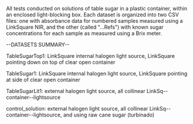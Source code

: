 All tests conducted on solutions of table sugar in a plastic container, within an enclosed light-blocking box.
Each dataset is organized into two CSV files: one with absorbance data for numbered samples measured using a LinkSquare NIR, and the other (called "...Refs") with known sugar concentrations for each sample as measured using a Brix meter.

--DATASETS SUMMARY--

TableSugarTop1: LinkSquare internal halogen light source, LinkSquare pointing down on top of clear open container

TableSugar1: LinkSquare internal halogen light source, LinkSquare pointing at side of clear open container

TableSugarLit1: external halogen light source, all collinear LinkSq--container--lightsource

control_solution: external halogen light source, all collinear LinkSq--container--lightsource, and using raw cane sugar (turbinado)
